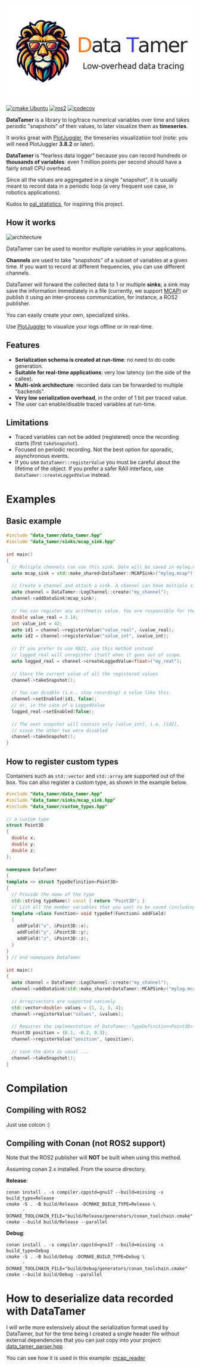 ![Data Tamer](data_tamer_logo.png)

[![cmake Ubuntu](https://github.com/facontidavide/data_tamer/actions/workflows/cmake_ubuntu.yml/badge.svg)](https://github.com/facontidavide/data_tamer/actions/workflows/cmake_ubuntu.yml)
[![ros2](https://github.com/PickNikRobotics/data_tamer/actions/workflows/ros2.yml/badge.svg)](https://github.com/PickNikRobotics/data_tamer/actions/workflows/ros2.yml)
[![codecov](https://codecov.io/gh/facontidavide/data_tamer/graph/badge.svg?token=D0wtsntWds)](https://codecov.io/gh/facontidavide/data_tamer)

**DataTamer** is a library to log/trace numerical variables over time and
takes periodic "snapshots" of their values, to later visualize them as **timeseries**.

It works great with [PlotJuggler](https://github.com/facontidavide/PlotJuggler),
the timeseries visualization tool (note: you will need PlotJuggler **3.8.2** or later).

**DataTamer** is "fearless data logger" because you can record hundreds or **thousands of variables**:
even 1 million points per second should have a fairly small CPU overhead.

Since all the values are aggregated in a single "snapshot", it is usually meant to
record data in a periodic loop (a very frequent use case, in robotics applications).

Kudos to [pal_statistics](https://github.com/pal-robotics/pal_statistics), for inspiring this project.

## How it works

![architecture](concepts.png)

DataTamer can be used to monitor multiple variables in your applications.

**Channels** are used to take "snapshots" of a subset of variables at a given time.
If you want to record at different frequencies, you can use different channels.

DataTamer will forward the collected data to 1 or multiple **sinks**;
a sink may save the information immediately in a file (currently, we support [MCAP](https://mcap.dev/))
or publish it using an inter-process communication, for instance, a ROS2 publisher.

You can easily create your own, specialized sinks.

Use [PlotJuggler](https://github.com/facontidavide/PlotJuggler) to
visualize your logs offline or in real-time.

## Features

- **Serialization schema is created at run-time**: no need to do code generation.
- **Suitable for real-time applications**: very low latency (on the side of the callee).
- **Multi-sink architecture**: recorded data can be forwarded to multiple "backends".
- **Very low serialization overhead**, in the order of 1 bit per traced value.
- The user can enable/disable traced variables at run-time.

## Limitations

- Traced variables can not be added (registered) once the recording starts (first `takeSnapshot`).
- Focused on periodic recording. Not the best option for sporadic, asynchronous events.
- If you use `DataTamer::registerValue` you must be careful about the lifetime of the
object. If you prefer a safer RAII interface, use `DataTamer::createLoggedValue` instead.

# Examples

## Basic example

```cpp
#include "data_tamer/data_tamer.hpp"
#include "data_tamer/sinks/mcap_sink.hpp"

int main()
{
  // Multiple channels can use this sink. Data will be saved in mylog.mcap
  auto mcap_sink = std::make_shared<DataTamer::MCAPSink>("mylog.mcap");

  // Create a channel and attach a sink. A channel can have multiple sinks
  auto channel = DataTamer::LogChannel::create("my_channel");
  channel->addDataSink(mcap_sink);

  // You can register any arithmetic value. You are responsible for their lifetime!
  double value_real = 3.14;
  int value_int = 42;
  auto id1 = channel->registerValue("value_real", &value_real);
  auto id2 = channel->registerValue("value_int", &value_int);

  // If you prefer to use RAII, use this method instead
  // logged_real will unregister itself when it goes out of scope.
  auto logged_real = channel->createLoggedValue<float>("my_real");

  // Store the current value of all the registered values
  channel->takeSnapshot();

  // You can disable (i.e., stop recording) a value like this
  channel->setEnabled(id1, false);
  // or, in the case of a LoggedValue
  logged_real->setEnabled(false);

  // The next snapshot will contain only [value_int], i.e. [id2],
  // since the other two were disabled
  channel->takeSnapshot();
}
```
## How to register custom types

Containers such as `std::vector` and `std::array` are supported out of the box.
You can also register a custom type, as shown in the example below.

```cpp
#include "data_tamer/data_tamer.hpp"
#include "data_tamer/sinks/mcap_sink.hpp"
#include "data_tamer/custom_types.hpp"

// a custom type
struct Point3D
{
  double x;
  double y;
  double z;
};

namespace DataTamer
{
template <> struct TypeDefinition<Point3D>
{
  // Provide the name of the type
  std::string typeName() const { return "Point3D"; }
  // List all the member variables that you want to be saved (including their name)
  template <class Function> void typeDef(Function& addField)
  {
    addField("x", &Point3D::x);
    addField("y", &Point3D::y);
    addField("z", &Point3D::z);
  }
}
} // end namespace DataTamer

int main()
{
  auto channel = DataTamer::LogChannel::create("my_channel");
  channel->addDataSink(std::make_shared<DataTamer::MCAPSink>("mylog.mcap"));

  // Array/vectors are supported natively
  std::vector<double> values = {1, 2, 3, 4};
  channel->registerValue("values", &values);

  // Requires the implementation of DataTamer::TypeDefinition<Point3D>
  Point3D position = {0.1, -0.2, 0.3};
  channel->registerValue("position", &position);

  // save the data as usual ...
  channel->takeSnapshot();
}
```

# Compilation

## Compiling with ROS2

Just use colcon :)

## Compiling with Conan (not ROS2 support)

Note that the ROS2 publisher will **NOT** be built when using this method.

Assuming conan 2.x installed. From the source directory.

**Release**:

```
conan install . -s compiler.cppstd=gnu17 --build=missing -s build_type=Release
cmake -S . -B build/Release -DCMAKE_BUILD_TYPE=Release \
      -DCMAKE_TOOLCHAIN_FILE="build/Release/generators/conan_toolchain.cmake"
cmake --build build/Release --parallel
```

**Debug**:

```
conan install . -s compiler.cppstd=gnu17 --build=missing -s build_type=Debug
cmake -S . -B build/Debug -DCMAKE_BUILD_TYPE=Debug \
      -DCMAKE_TOOLCHAIN_FILE="build/Debug/generators/conan_toolchain.cmake"
cmake --build build/Debug --parallel
```

# How to deserialize data recorded with DataTamer

I will write more extensively about the serialization format used by DataTamer, but for the time being I
created a single header file without external dependencies that you can just copy into your project:
[data_tamer_parser.hpp](data_tamer/include/data_tamer_parser)

You can see how it is used in this example: [mcap_reader](data_tamer/examples/mcap_reader.cpp)
